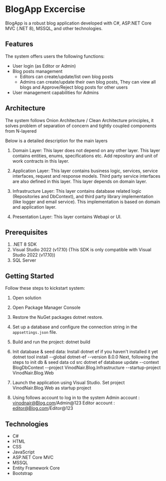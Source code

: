 # BlogApp Excercise

BlogApp is a robust blog application developed with C#, ASP.NET Core MVC (.NET 8), MSSQL, and other technologies. 

## Features
The system offers users the following functions:

- User login (as Editor or Admin)
- Blog posts management
   + Editors can create/update/list own blog posts
   + Admins can create/update their own blog posts, They can view all blogs and Approve/Reject blog posts for other users
- User management capabilities for Admins

## Architecture
The system follows Onion Architecture / Clean Architecture principles, it solves problem of separation of concern and tightly coupled components from N-layered

Below is a detailed description for the main layers
1. Domain Layer:
	  This layer does not depend on any other layer. This layer contains entities, enums, specifications etc.
	  Add repository and unit of work contracts in this layer.

2. Application Layer:
	  This layer contains business logic, services, service interfaces, request and response models.
	  Third party service interfaces are also defined in this layer.
	  This layer depends on domain layer.

3. Infrastructure Layer:
	  This layer contains database related logic (Repositories and DbContext), and third party library implementation (like logger and email service).
	  This implementation is based on domain and application layer.

4. Presentation Layer:
	 This layer contains Webapi or UI.

## Prerequisites

1. .NET 8 SDK
2. Visual Studio 2022 (v17.10) (This SDK is only compatible with Visual Studio 2022 (v17.10))
3. SQL Server


## Getting Started

Follow these steps to kickstart system:
1. Open solution
2. Open Package Manager Console
3. Restore the NuGet packages 
	dotnet restore.
4. Set up a database and configure the connection string in the `appsettings.json` file.
5. Build and run the project:
	dotnet build
6. Init database & seed data:
    Install dotnet ef if you haven't installed it yet
		dotnet tool install --global dotnet-ef --version 8.0.0
	Next, following the steps to init db & seed data
		cd src
		dotnet ef database update --context BlogDbContext --project VinodNair.Blog.Infrastructure --startup-project VinodNair.Blog.Web 
	
7. Launch the application using Visual Studio.
    Set project VinodNair.Blog.Web as startup project
8. Using follows account to log in to the system
    Admin account : vinodnair@Blog.com/Admin@123
	Editor account : editor@Blog.com/Editor@123

## Technologies

- C#
- HTML
- CSS
- JavaScript
- ASP.NET Core MVC
- MSSQL
- Entity Framework Core
- Bootstrap
